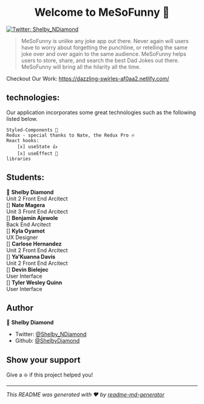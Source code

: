 <h1 align="center">Welcome to MeSoFunny 👋</h1>
<p>
  <a href="https://twitter.com/Shelby_NDiamond">
    <img alt="Twitter: Shelby_NDiamond" src="https://img.shields.io/twitter/follow/Shelby_NDiamond.svg?style=social" target="_blank" />
  </a>
</p>

> MeSoFunny is unlike any joke app out there. Never again will users have to worry about forgetting the punchline, or retelling the same joke over and over again to the same audience. MeSoFunny helps users to store, share, and search the best Dad Jokes out there. MeSoFunny will bring all the hilarity all the time.

Checkout Our Work: https://dazzling-swirles-af0aa2.netlify.com/

## technologies: 

Our application incorporates some great technologies such as the following listed below.

    Styled-Components 💅
    Redux - special thanks to Nate, the Redux Pro 🔥
    React hooks:
        [x] useState 👍
        [x] useEffect 🚀
    libraries

## Students:

:princess: **Shelby Diamond** <br/>
    Unit 2 Front End Arcitect <br/>
[] **Nate Magera** <br/>
    Unit 3 Front End Arcitect <br/>
[] **Benjamin Ajewole** <br/>
    Back End Arcitect <br/>
[] **Kyla Oyamot** <br/>
    UX Designer <br/>
[] **Carlose Hernandez** <br/>
    Unit 2 Front End Arcitect <br/>
[] **Ya'Kuanna Davis** <br/>
    Unit 2 Front End Arcitect <br/>
[] **Devin Bielejec** <br/>
    User Interface <br/>
[] **Tyler Wesley Quinn** <br/>
    User Interface <br/>

## Author

:princess: **Shelby Diamond**

- Twitter: [@Shelby_NDiamond](https://twitter.com/Shelby_NDiamond)
- Github: [@ShelbyDiamond](https://github.com/ShelbyDiamond)

## Show your support

Give a :sparkle: if this project helped you!

---

_This README was generated with ❤️ by [readme-md-generator](https://github.com/kefranabg/readme-md-generator)_
